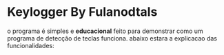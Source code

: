 # Keylogger By Fulanodtals

o programa é simples e **educacional** feito para demonstrar como um 
programa de detecção de teclas funciona.
abaixo estara a explicacao das funcionalidades:



